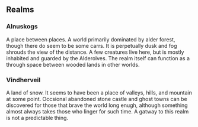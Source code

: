 ## Realms

### Alnuskogs
A place between places. A world primarily dominated by alder forest, though there do seem to be some carrs. It is perpetually dusk and fog shrouds the view of the distance. A few creatures live here, but is mostly inhabited and guarded by the Alderolves. The realm itself can function as a through space between wooded lands in other worlds.

### Vindherveil
A land of snow. It seems to have been a place of valleys, hills, and mountain at some point. Occsional abandoned stone castle and ghost towns can be discovered for those that brave the world long enugh, although something almost always takes those who linger for such time. A gatway to this realm is not a predictable thing.

[#]: # " Notes for running various creatures "

[Alderalves]: # " The primary reason behind having the alderolves as creatures and not playable species is to give you access to a mysterious wild people that have no vested interest in the affairs of others in your setting. They can get most everything they want or need in the Alnuskogs. Their primary motivation behind operating outside of their realm is to investigate only the immediate areas connected to their realm and to protect it. They will never adventure or go beyond their current course because they don't need to. That said, if you were to run an adventure revolving around an intrusion into the Alnuskogs, you could give them a more human treatment. "

